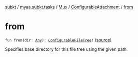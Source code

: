 [subkt](../../../index.md) / [myaa.subkt.tasks](../../index.md) / [Mux](../index.md) / [ConfigurableAttachment](index.md) / [from](./from.md)

# from

`fun from(dir: `[`Any`](https://kotlinlang.org/api/latest/jvm/stdlib/kotlin/-any/index.html)`): `[`ConfigurableFileTree`](https://docs.gradle.org/current/javadoc/org/gradle/api/file/ConfigurableFileTree.html)`!` [(source)](https://github.com/Myaamori/SubKt/blob/0.1.4/src/main/kotlin/myaa/subkt/tasks/muxtask.kt#L470)

Specifies base directory for this file tree using the given path.

